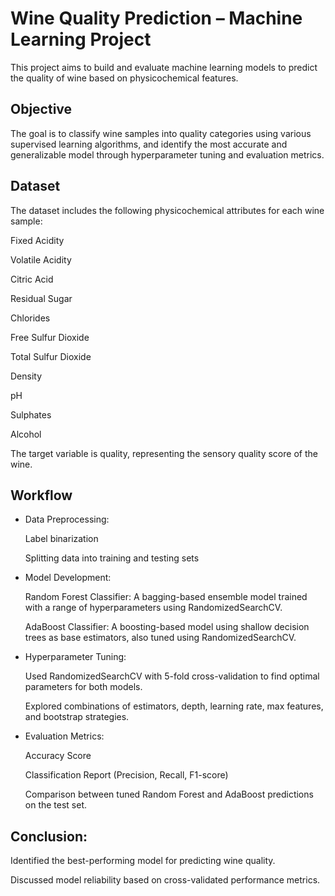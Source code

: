 # Wine Quality Prediction – Machine Learning Project

This project aims to build and evaluate machine learning models to predict the quality of wine based on physicochemical features.

## Objective


The goal is to classify wine samples into quality categories using various supervised learning algorithms, and identify the most accurate and generalizable model through hyperparameter tuning and evaluation metrics.

## Dataset


The dataset includes the following physicochemical attributes for each wine sample:

Fixed Acidity

Volatile Acidity

Citric Acid

Residual Sugar

Chlorides

Free Sulfur Dioxide

Total Sulfur Dioxide

Density

pH

Sulphates

Alcohol

The target variable is quality, representing the sensory quality score of the wine.

## Workflow

- Data Preprocessing:

    Label binarization

    Splitting data into training and testing sets

- Model Development:

    Random Forest Classifier: A bagging-based ensemble model trained with a range of hyperparameters using RandomizedSearchCV.

    AdaBoost Classifier: A boosting-based model using shallow decision trees as base estimators, also tuned using RandomizedSearchCV.

- Hyperparameter Tuning:

    Used RandomizedSearchCV with 5-fold cross-validation to find optimal parameters for both models.

    Explored combinations of estimators, depth, learning rate, max features, and bootstrap strategies.

- Evaluation Metrics:

    Accuracy Score

    Classification Report (Precision, Recall, F1-score)

    Comparison between tuned Random Forest and AdaBoost predictions on the test set.

## Conclusion:

Identified the best-performing model for predicting wine quality.

Discussed model reliability based on cross-validated performance metrics.
